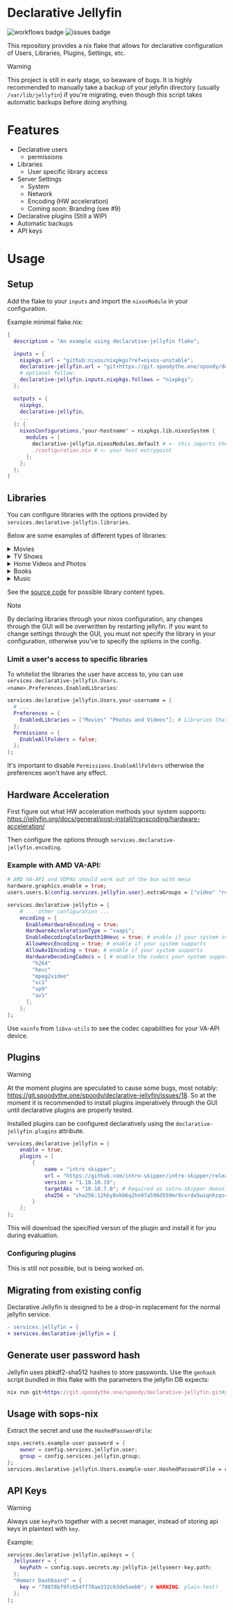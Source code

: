 # Declarative Jellyfin
![workflows badge](https://git.spoodythe.one/spoody/declarative-jellyfin/badges/workflows/run-tests.yml/badge.svg?branch=main)
![issues badge](https://git.spoodythe.one/spoody/declarative-jellyfin/badges/issues.svg)

This repository provides a nix flake that allows for declarative configuration of
Users, Libraries, Plugins, Settings, etc.

> [!WARNING]
This project is still in early stage, so beaware of bugs.
It is highly recommended to manually take a backup of your jellyfin directory
(usually `/var/lib/jellyfin`) if you're migrating, even though this script takes
automatic backups before doing anything.

# Features
* Declarative users
    * permissions
* Libraries
    * User specific library access
* Server Settings
    * System
    * Network
    * Encoding (HW acceleration)
    * Coming soon: Branding (see #9)
* Declarative plugins (Still a WIP)
* Automatic backups
* API keys

# Usage
## Setup
Add the flake to your `inputs` and import the `nixosModule` in your configuration.

Example minimal flake.nix:
```nix
{
  description = "An example using declarative-jellyfin flake";

  inputs = {
    nixpkgs.url = "github:nixos/nixpkgs?ref=nixos-unstable";
    declarative-jellyfin.url = "git+https://git.spoodythe.one/spoody/declarative-jellyfin.git";
    # optional follow:
    declarative-jellyfin.inputs.nixpkgs.follows = "nixpkgs";
  };

  outputs = {
    nixpkgs,
    declarative-jellyfin,
    ...
  }: {
    nixosConfigurations."your-hostname" = nixpkgs.lib.nixosSystem {
      modules = [
        declarative-jellyfin.nixosModules.default # <- this imports the NixOS module that provides the options
        ./configuration.nix # <- your host entrypoint
      ];
    };
  };
}
```
## Libraries
You can configure libraries with the options provided by `services.declarative-jellyfin.libraries`.

Below are some examples of different types of libraries:

<details>
    <summary>Movies</summary>

```nix
services.declarative-jellyfin.libraries.Movies = {
  Enabled = true;
  ContentType = "movies";
  PathInfos = ["/data/Movies"];
};
```
</details>

<details>
    <summary>TV Shows</summary>

```nix
services.declarative-jellyfin.libraries.Shows = {
  Enabled = true;
  ContentType = "tvshows";
  PathInfos = ["/data/Shows"];
};
```
</details>

<details>
    <summary>Home Videos and Photos</summary>

```nix
services.declarative-jellyfin.libraries."Family photos" = {
  Enabled = true;
  ContentType = "homevideos";
  PathInfos = ["/data/Famility/Photos" "/data/Family/Videos"];
};
```
</details>

<details>
    <summary>Books</summary>

```nix
services.declarative-jellyfin.libraries.Books = {
  Enabled = true;
  ContentType = "books";
  PathInfos = ["/data/Books"];
};
```
</details>

<details>
    <summary>Music</summary>

```nix
services.declarative-jellyfin.libraries.Music = {
  Enabled = true;
  ContentType = "music";
  PathInfos = ["/data/Music"];
};
```
</details>

See the [source code](https://github.com/jellyfin/jellyfin/blob/master/MediaBrowser.Model/Entities/CollectionTypeOptions.cs)
for possible library content types.

> [!NOTE]
By declaring libraries through your nixos configuration, any changes through the GUI will be overwritten by restarting jellyfin.
If you want to change settings through the GUI, you must not specify the library in your configuration, otherwise you've to specify the options in the config.

### Limit a user's access to specific libraries
To whitelist the libraries the user have access to, you can use `services.declarative-jellyfin.Users.<name>.Preferences.EnabledLibraries`:

```nix
services.declarative-jellyfin.Users.your-username = {
  # ...
  Preferences = {
    EnabledLibraries = ["Movies" "Photos and Videos"]; # Libraries that the user has access to
  };
  Permissions = {
    EnableAllFolders = false;
  };
};
```
It's important to disable `Permissions.EnableAllFolders` otherwise the preferences won't have any effect.

## Hardware Acceleration
First figure out what HW acceleration methods your system supports: https://jellyfin.org/docs/general/post-install/transcoding/hardware-acceleration/

Then configure the options through `services.declarative-jellyfin.encoding`.

### Example with AMD VA-API:
```nix
# AMD VA-API and VDPAU should work out of the box with mesa
hardware.graphics.enable = true;
users.users.${config.services.jellyfin.user}.extraGroups = ["video" "render"];

services.declarative-jellyfin = {
    # ... other configuration ...
    encoding = {
      EnableHardwareEncoding = true;
      HardwareAccelerationType = "vaapi";
      EnableDecodingColorDepth10Hevc = true; # enable if your system supports
      AllowHevcEncoding = true; # enable if your system supports
      AllowAv1Encoding = true; # enable if your system supports
      HardwareDecodingCodecs = [ # enable the codecs your system supports
        "h264"
        "hevc"
        "mpeg2video"
        "vc1"
        "vp9"
        "av1"
      ];
    };
};
```
Use `vainfo` from `libva-utils` to see the codec capabilities for your VA-API device.

## Plugins

> [!WARNING]
At the moment plugins are speculated to cause some bugs, most notably: https://git.spoodythe.one/spoody/declarative-jellyfin/issues/18.
So at the moment it is recommended to install plugins imperatively through the GUI until declarative plugins are properly tested.

Installed plugins can be configured declaratively using the `declarative-jellyfin.plugins` attribute.

```nix
services.declarative-jellyfin = {
    enable = true;
    plugins = [
        {
            name = "intro skipper";
            url = "https://github.com/intro-skipper/intro-skipper/releases/download/10.10/v1.10.10.19/intro-skipper-v1.10.10.19.zip";
            version = "1.10.10.19";
            targetAbi = "10.10.7.0"; # Required as intro-skipper doesn't provide a meta.json file
            sha256 = "sha256:12hby8vkb6q2hn97a596d559mr9cvrda5wiqnhzqs41qg6i8p2fd";
        }
    ];
};
```

This will download the specified verson of the plugin and install it for you during evaluation.

### Configuring plugins

This is still not possible, but is being worked on.

## Migrating from existing config

Declarative Jellyfin is designed to be a drop-in replacement for the normal jellyfin service.

```diff
- services.jellyfin = {
+ services.declarative-jellyfin = {
```

## Generate user password hash
Jellyfin uses pbkdf2-sha512 hashes to store passwords.
Use the `genhash` script bundled in this flake with the parameters the jellyfin DB expects:
```nix
nix run git+https://git.spoodythe.one/spoody/declarative-jellyfin.git#genhash -- -i 210000 -l 128 -u -k "your super secret password"
```

## Usage with sops-nix
Extract the secret and use the `HashedPasswordFile`:
```nix
sops.secrets.example-user-password = {
    owner = config.services.jellyfin.user;
    group = config.services.jellyfin.group;
};
services.declarative-jellyfin.Users.example-user.HashedPasswordFile = config.sops.secrets.example-user-password.path;
```

## API Keys
> [!WARNING]
Always use `keyPath` together with a secret manager, instead of storing api keys in plaintext with `key`.

Example:
```nix
services.declarative-jellyfin.apikeys = {
  Jellyseerr = {
    keyPath = config.sops.secrets.my-jellyfin-jellyseerr-key.path;
  };
  "Homarr Dashboard" = {
    key = "78878bf9fc654ff78ae332c63de5aeb6"; # WARNING: plain-text!
  };
};
```
